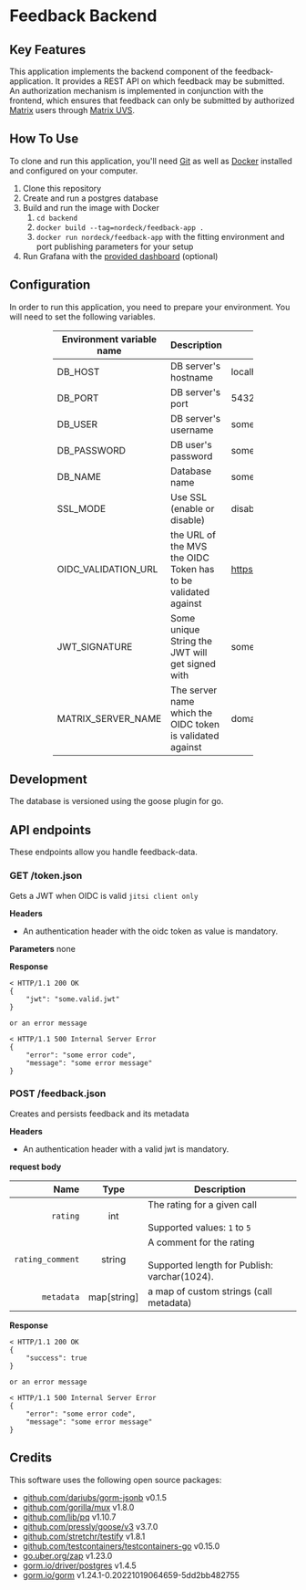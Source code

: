 # Feedback Backend

## Key Features

This application implements the backend component of the feedback-application.
It provides a REST API on which feedback may be submitted.
An authorization mechanism is implemented in conjunction with the frontend, which ensures that feedback can only be
submitted by authorized [Matrix](https://matrix.org) users
through [Matrix UVS](https://github.com/matrix-org/matrix-user-verification-service/).

## How To Use

To clone and run this application, you'll need [Git](https://git-scm.com) as well as [Docker](https://docker.com/)
installed and configured on your computer.

1. Clone this repository
2. Create and run a postgres database
3. Build and run the image with Docker
    1. `cd backend`
    2. `docker build --tag=nordeck/feedback-app .`
    3. `docker run nordeck/feedback-app` with the fitting environment and port publishing parameters for your setup
4. Run Grafana with the [provided dashboard](../grafana) (optional)

## Configuration

In order to run this application, you need to prepare your environment.
You will need to set the following variables.

<div style="margin-left: auto;
            margin-right: auto;
            width: 70%">

| Environment variable name | Description                                                   | Example                      |
|---------------------------|---------------------------------------------------------------|------------------------------|
| DB_HOST                   | DB server's hostname                                          | localhost                    |
| DB_PORT                   | DB server's port                                              | 5432                         |
| DB_USER                   | DB server's username                                          | someUser                     |
| DB_PASSWORD               | DB user's password                                            | somePassphrase               |
| DB_NAME                   | Database name                                                 | someDatabase                 |
| SSL_MODE                  | Use SSL (enable or disable)                                   | disable                      |
| OIDC_VALIDATION_URL       | the URL of the MVS the OIDC Token has to be validated against | https://some.url/verify/user |
| JWT_SIGNATURE             | Some unique String the JWT will get signed with               | someArbitraryString          |
| MATRIX_SERVER_NAME        | The server name which the OIDC token is validated against     | domain.tld                   |

</div>

## Development

The database is versioned using the goose plugin for go.

## API endpoints

These endpoints allow you handle feedback-data.

### GET /token.json

Gets a JWT when OIDC is valid `jitsi client only`

**Headers**
* An authentication header with the oidc token as value is mandatory.

**Parameters**
none

**Response**

```
< HTTP/1.1 200 OK
{
    "jwt": "some.valid.jwt"
}

or an error message

< HTTP/1.1 500 Internal Server Error
{
    "error": "some error code",
    "message": "some error message"
}
```

### POST /feedback.json

Creates and persists feedback and its metadata

**Headers**
* An authentication header with a valid jwt is mandatory.

**request body**

|             Name |    Type     | Description                                                                      |
|-----------------:|:-----------:|----------------------------------------------------------------------------------|
|         `rating` |     int     | The rating for a given call <br/><br/> Supported values: `1` to `5`              |
| `rating_comment` |   string    | A comment for the rating <br/><br/> Supported length for Publish: varchar(1024). |
|       `metadata` | map[string] | a map of custom strings (call metadata)                                          |

**Response**

```
< HTTP/1.1 200 OK
{
    "success": true
}

or an error message

< HTTP/1.1 500 Internal Server Error
{
    "error": "some error code",
    "message": "some error message"
}
```

## Credits

This software uses the following open source packages:

- [github.com/dariubs/gorm-jsonb](https://github.com/dariubs/gorm-jsonb) v0.1.5
- [github.com/gorilla/mux](https://github.com/gorilla/mux) v1.8.0
- [github.com/lib/pq](https://github.com/lib/pq) v1.10.7
- [github.com/pressly/goose/v3](https://github.com/pressly/goose/v3) v3.7.0
- [github.com/stretchr/testify](https://github.com/stretchr/testify) v1.8.1
- [github.com/testcontainers/testcontainers-go](https://github.com/estcontainers/testcontainers-go) v0.15.0
- [go.uber.org/zap](https://pkg.go.dev/go.uber.org/zap) v1.23.0
- [gorm.io/driver/postgres](https://pkg.go.dev/gorm.io/driver/postgres) v1.4.5
- [gorm.io/gorm](https://pkg.go.dev/gorm.io/gorm) v1.24.1-0.20221019064659-5dd2bb482755
